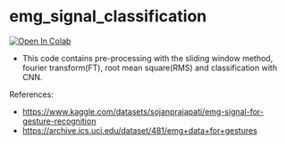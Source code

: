 # emg_signal_classification

[![Open In Colab](https://colab.research.google.com/assets/colab-badge.svg)](https://colab.research.google.com/drive/17NKRMGZAtqPDHowMUQ-PPN17qtvPiIb6?usp=sharing)

- This code contains pre-processing with the sliding window method, fourier transform(FT), root mean square(RMS) and classification with CNN.

References: 
- https://www.kaggle.com/datasets/sojanprajapati/emg-signal-for-gesture-recognition
- https://archive.ics.uci.edu/dataset/481/emg+data+for+gestures
